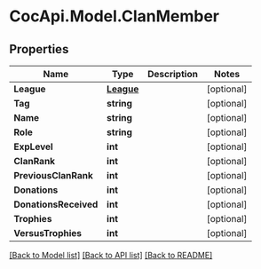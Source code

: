 # CocApi.Model.ClanMember
## Properties

Name | Type | Description | Notes
------------ | ------------- | ------------- | -------------
**League** | [**League**](League.md) |  | [optional] 
**Tag** | **string** |  | [optional] 
**Name** | **string** |  | [optional] 
**Role** | **string** |  | [optional] 
**ExpLevel** | **int** |  | [optional] 
**ClanRank** | **int** |  | [optional] 
**PreviousClanRank** | **int** |  | [optional] 
**Donations** | **int** |  | [optional] 
**DonationsReceived** | **int** |  | [optional] 
**Trophies** | **int** |  | [optional] 
**VersusTrophies** | **int** |  | [optional] 

[[Back to Model list]](../README.md#documentation-for-models) [[Back to API list]](../README.md#documentation-for-api-endpoints) [[Back to README]](../README.md)



